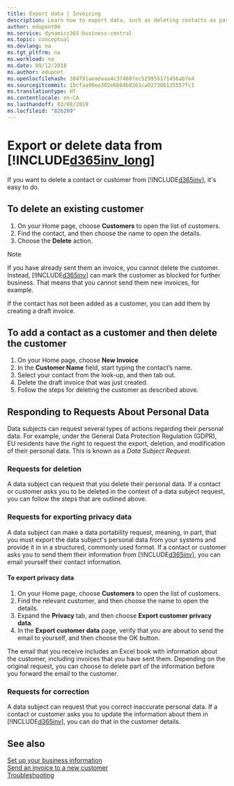 ```yaml
---
title: Export data | Invoicing
description: Learn how to export data, such as deleting contacts as part of a data subject request.
author: edupont04
ms.service: dynamics365-business-central
ms.topic: conceptual
ms.devlang: na
ms.tgt_pltfrm: na
ms.workload: na
ms.date: 09/12/2018
ms.author: edupont
ms.openlocfilehash: 384791aeadaaa4c374607ec529955171456ab7e4
ms.sourcegitcommit: 1bcfaa99ea302e6b84b8361ca02730b135557fc1
ms.translationtype: HT
ms.contentlocale: en-CA
ms.lasthandoff: 03/08/2019
ms.locfileid: "826209"
---
```

# <a name="export-or-delete-data-from-included365invlongincludesd365invlongmd"></a>Export or delete data from [!INCLUDE[d365inv_long](includes/d365inv_long.md)]

If you want to delete a contact or customer from [!INCLUDE[d365inv](includes/d365inv.md)], it's easy to do.  

## <a name="to-delete-an-existing-customer"></a>To delete an existing customer

1. On your Home page, choose **Customers** to open the list of customers.
2. Find the contact, and then choose the name to open the details.
3. Choose the **Delete** action.

> [!NOTE]
> If you have already sent them an invoice, you cannot delete the customer. Instead, [!INCLUDE[d365inv](includes/d365inv.md)] can mark the customer as blocked for further business. That means that you cannot send them new invoices, for example.  

If the contact has not been added as a customer, you can add them by creating a draft invoice.

## <a name="to-add-a-contact-as-a-customer-and-then-delete-the-customer"></a>To add a contact as a customer and then delete the customer

1. On your Home page, choose **New Invoice**
2. In the **Customer Name** field, start typing the contact’s name.
3. Select your contact from the look-up, and then tab out.
4. Delete the draft invoice that was just created.
5. Follow the steps for deleting the customer as described above.

## <a name="responding-to-requests-about-personal-data"></a>Responding to Requests About Personal Data

Data subjects can request several types of actions regarding their personal data. For example, under the General Data Protection Regulation (GDPR), EU residents have the right to request the export, deletion, and modification of their personal data. This is known as a *Data Subject Request*.  

### <a name="requests-for-deletion"></a>Requests for deletion

A data subject can request that you delete their personal data. If a contact or customer asks you to be deleted in the context of a data subject request, you can follow the steps that are outlined above.  

### <a name="requests-for-exporting-privacy-data"></a>Requests for exporting privacy data

A data subject can make a data portability request, meaning, in part, that you must export the data subject's personal data from your systems and provide it in in a structured, commonly used format.  If a contact or customer asks you to send them their information from [!INCLUDE[d365inv](includes/d365inv.md)], you can email yourself their contact information.  

#### <a name="to-export-privacy-data"></a>To export privacy data

1. On your Home page, choose **Customers** to open the list of customers.
2. Find the relevant customer, and then choose the name to open the details.
3. Expand the **Privacy** tab, and then choose **Export customer privacy data**.
4. In the **Export customer data** page, verify that you are about to send the email to yourself, and then choose the OK button.

The email that you receive includes an Excel book with information about the customer, including invoices that you have sent them. Depending on the original request, you can choose to delete part of the information before you forward the email to the customer.  

### <a name="requests-for-correction"></a>Requests for correction

A data subject can request that you correct inaccurate personal data. If a contact or customer asks you to update the information about them in [!INCLUDE[d365inv](includes/d365inv.md)], you can do that in the customer details.  

## <a name="see-also"></a>See also

[Set up your business information](set-up-business-profile.md)  
[Send an invoice to a new customer](send-invoice.md)  
[Troubleshooting](about-troubleshooting.md)  
